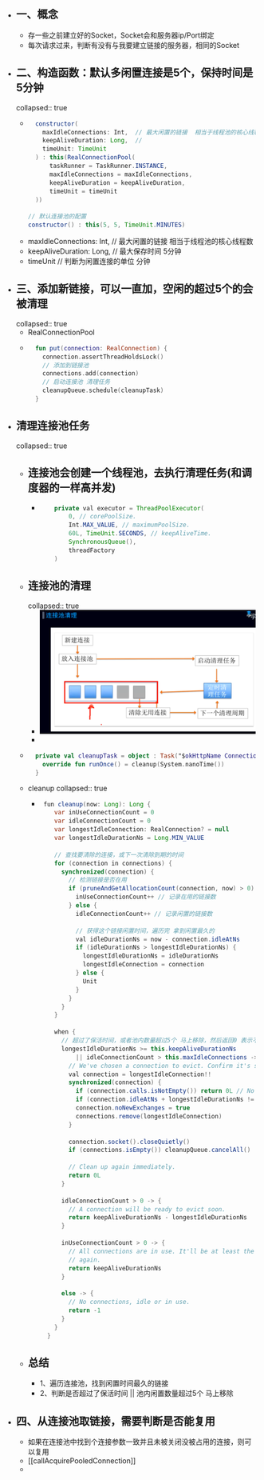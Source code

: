 - ## 一、概念
	- 存一些之前建立好的Socket，Socket会和服务器ip/Port绑定
	- 每次请求过来，判断有没有与我要建立链接的服务器，相同的Socket
- ## 二、构造函数：默认多闲置连接是5个，保持时间是5分钟
  collapsed:: true
	- ```java
	    constructor(
	      maxIdleConnections: Int,  // 最大闲置的链接  相当于线程池的核心线程数
	      keepAliveDuration: Long,  //
	      timeUnit: TimeUnit
	    ) : this(RealConnectionPool(
	        taskRunner = TaskRunner.INSTANCE,
	        maxIdleConnections = maxIdleConnections,
	        keepAliveDuration = keepAliveDuration,
	        timeUnit = timeUnit
	    )) 
	      
	  // 默认连接池的配置    
	  constructor() : this(5, 5, TimeUnit.MINUTES)
	  ```
	- maxIdleConnections: Int,  // 最大闲置的链接  相当于线程池的核心线程数
	- keepAliveDuration: Long,  // 最大保存时间 5分钟
	- timeUnit // 判断为闲置连接的单位  分钟
- ## 三、添加新链接，可以一直加，空闲的超过5个的会被清理
  collapsed:: true
	- RealConnectionPool
	- ```kotlin
	    fun put(connection: RealConnection) {
	      connection.assertThreadHoldsLock()
	      // 添加到链接池 
	      connections.add(connection)
	      // 启动连接池 清理任务
	      cleanupQueue.schedule(cleanupTask)
	    }
	  ```
- ## 清理连接池任务
  collapsed:: true
	- ## 连接池会创建一个线程池，去执行清理任务(和调度器的一样高并发)
		- ```java
		      private val executor = ThreadPoolExecutor(
		          0, // corePoolSize.
		          Int.MAX_VALUE, // maximumPoolSize.
		          60L, TimeUnit.SECONDS, // keepAliveTime.
		          SynchronousQueue(),
		          threadFactory
		      )
		  ```
	- ## 连接池的清理
	  collapsed:: true
		- ![image.png](../assets/image_1689935233400_0.png)
		-
	- ```kotlin
	    private val cleanupTask = object : Task("$okHttpName ConnectionPool") {
	      override fun runOnce() = cleanup(System.nanoTime())
	    }
	  ```
	- cleanup
	  collapsed:: true
		- ```java
		   fun cleanup(now: Long): Long {
		      var inUseConnectionCount = 0
		      var idleConnectionCount = 0
		      var longestIdleConnection: RealConnection? = null
		      var longestIdleDurationNs = Long.MIN_VALUE
		  
		      // 查找要清除的连接，或下一次清除到期的时间
		      for (connection in connections) {
		        synchronized(connection) {
		          // 检测链接是否在用
		          if (pruneAndGetAllocationCount(connection, now) > 0) {
		            inUseConnectionCount++ // 记录在用的链接数
		          } else {
		            idleConnectionCount++ // 记录闲置的链接数
		  
		            // 获得这个链接闲置时间，遍历完 拿到闲置最久的
		            val idleDurationNs = now - connection.idleAtNs
		            if (idleDurationNs > longestIdleDurationNs) {
		              longestIdleDurationNs = idleDurationNs
		              longestIdleConnection = connection
		            } else {
		              Unit
		            }
		          }
		        }
		      }
		  
		      when {
		        // 超过了保活时间，或者池内数量超过5个 马上移除，然后返回0 表示不等待，维持5个以内
		        longestIdleDurationNs >= this.keepAliveDurationNs
		            || idleConnectionCount > this.maxIdleConnections -> {
		          // We've chosen a connection to evict. Confirm it's still okay to be evict, then close it.
		          val connection = longestIdleConnection!!
		          synchronized(connection) {
		            if (connection.calls.isNotEmpty()) return 0L // No longer idle.
		            if (connection.idleAtNs + longestIdleDurationNs != now) return 0L // No longer oldest.
		            connection.noNewExchanges = true
		            connections.remove(longestIdleConnection)
		          }
		  
		          connection.socket().closeQuietly()
		          if (connections.isEmpty()) cleanupQueue.cancelAll()
		  
		          // Clean up again immediately.
		          return 0L
		        }
		  
		        idleConnectionCount > 0 -> {
		          // A connection will be ready to evict soon.
		          return keepAliveDurationNs - longestIdleDurationNs
		        }
		  
		        inUseConnectionCount > 0 -> {
		          // All connections are in use. It'll be at least the keep alive duration 'til we run
		          // again.
		          return keepAliveDurationNs
		        }
		  
		        else -> {
		          // No connections, idle or in use.
		          return -1
		        }
		      }
		    }
		  ```
	- ## 总结
		- 1、遍历连接池，找到闲置时间最久的链接
		- 2、判断是否超过了保活时间 || 池内闲置数量超过5个 马上移除
- ## 四、从连接池取链接，需要判断是否能复用
	- 如果在连接池中找到个连接参数一致并且未被关闭没被占用的连接，则可以复用
	- [[callAcquirePooledConnection]]
	-